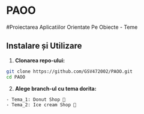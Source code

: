 # PAOO
#Proiectarea Aplicatiilor Orientate Pe Obiecte - Teme

## Instalare și Utilizare

1. **Clonarea repo-ului:**
```bash
git clone https://github.com/GSV472002/PAOO.git
cd PAOO
```
2. **Alege branch-ul cu tema dorita:**
```bash
- Tema_1: Donut Shop 🍩
- Tema_2: Ice cream Shop 🍦 
```
